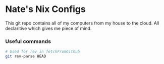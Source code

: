 # Nate's Nix Configs
This git repo contains all of my computers from my house to the cloud. All declaritive which gives me piece of mind.

### Useful commands
```bash
# Used for rev in fetchFromGithub
git rev-parse HEAD
```
